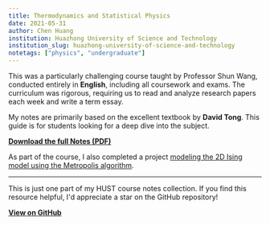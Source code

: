 ```yaml
---
title: Thermodynamics and Statistical Physics
date: 2021-05-31
author: Chen Huang
institution: Huazhong University of Science and Technology
institution_slug: huazhong-university-of-science-and-technology
notetags: ["physics", "undergraduate"]
---
```


This was a particularly challenging course taught by Professor Shun Wang, conducted entirely in **English**, including all coursework and exams. The curriculum was rigorous, requiring us to read and analyze research papers each week and write a term essay.

My notes are primarily based on the excellent textbook by **David Tong**. This guide is for students looking for a deep dive into the subject.

[**Download the full Notes (PDF)**](/notes/thermodynamics-and-statistical-physics/pdf/statistical-physics.pdf)

As part of the course, I also completed a project [modeling the 2D Ising model using the Metropolis algorithm](https://chenx820.github.io/blog/ferromagnetism-in-the-ising-model-using-the-metropolis-algorithm).

---

This is just one part of my HUST course notes collection. If you find this resource helpful, I'd appreciate a star on the GitHub repository!

[**View on GitHub**](https://github.com/chenx820/HUST-course-notes)
